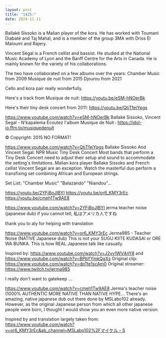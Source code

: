 ```yaml
---
layout: post
title: "1425:"
date: 2024-11-11
---
```


Ballaké Sissoko is a Malian player of the kora. He has worked with Toumani Diabaté and Taj Mahal, and is a member of the group 3MA with Driss El Maloumi and Rajery.

Vincent Ségal is a French cellist and bassist. He studied at the National Music Academy of Lyon and the Banff Centre for the Arts in Canada. He is mainly known for the variety of his collaborations.

The two have collaborated on a few albums over the years:
Chamber Music from 2009
Musique de nuit from 2015
Djourou from 2021

Cello and kora pair really wonderfully.

Here's a track from Musique de nuit:
https://youtu.be/eSM-hNOerBk

Here's their tiny desk concert from 2011:
https://youtu.be/QtiTfejYpgs

https://www.youtube.com/watch?v=eSM-hNOerBk
Ballaké Sissoko, Vincent Segal - N'kapalema
Écoutez l'album Musique de Nuit : https://idol-io.ffm.to/musiquedenuit

© Copyright: 2015 NO FORMAT!

https://www.youtube.com/watch?v=QtiTfejYpgs
Ballake Sissoko And Vincent Segal: NPR Music Tiny Desk Concert
Most bands that perform a Tiny Desk Concert need to adjust their setup and sound to accommodate the setting's limitations. Malian kora player Ballake Sissoko and French cellist Vincent Segal are an exception. Watch the masterful duo perform a transfixing set combining African and European strings.

Set List:
"Chamber Music"
"Balazando"
"Niandou"...


https://youtu.be/2YFjBoJIBYI
https://youtu.be/or6_KMY3rEc
https://youtu.be/cmeh1Tw9AE8

https://www.youtube.com/watch?v=2YFjBoJIBYI
jerma teacher noise (japanese dub)
if you cannot tell, 私はアメリカ人ですね

thank you to aly for helping with translation

https://www.youtube.com/watch?v=or6_KMY3rEc
Jerma985 - Teacher Noise (NATIVE Japanese dub)
This is not your SUGU KIITE KUDASAI or ORE WA BUNKA.
This is how REAL Japanese talk like casually.

Inspired by: https://www.youtube.com/watch?v=J2yv1WV4nY8 and https://www.youtube.com/watch?v=BPbYYmkQgXs
Original clip: https://www.youtube.com/watch?v=dpTte1scAm0
Original streamer: https://www.twitch.tv/jerma985

I really don't want to gatekeep ...

https://www.youtube.com/watch?v=cmeh1Tw9AE8
Jerma's teacher noise (1000% AUTHENTIC MORE NATIVE THAN NATIVE HYPE...
There's an amazing, native japanese dub out there done by MSLabo102 already. However, as the original Japanese person from which all other japanese people were born, I thought I would show you an even more native version.

Inspired by and translation largely taken from: https://www.youtube.com/watch?v=or6_KMY3rEc&ab_channel=MSLabo102%2Fマイケル・S
